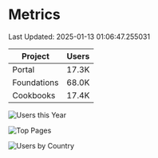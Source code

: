 # Metrics 

Last Updated: 2025-01-13 01:06:47.255031

| Project | Users |
| ----- | ----- |
| Portal | 17.3K |
| Foundations | 68.0K |
| Cookbooks | 17.4K |

![Users this Year](metrics/thisyear.png)

![Top Pages](metrics/toppages.png)

![Users by Country](metrics/bycountry.png)

